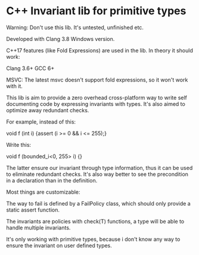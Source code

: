# C++ Invariant lib for primitive types
Warning: Don't use this lib. It's untested, unfinished etc.

Developed with Clang 3.8 Windows version.

C++17 features (like Fold Expressions) are used in the lib. In theory it should work:

Clang 3.6+
GCC 6+

MSVC: The latest msvc doesn't support fold expressions, so it won't work with it.

This lib is aim to provide a zero overhead cross-platform way to write self documenting code by expressing invariants with types. It's also aimed to optimize away redundant checks.

For example, instead of this:

 void f (int i) {assert (i >= 0 && i <= 255);}
 
Write this:

 void f (bounded_i<0, 255> i) {}
 
The latter ensure our invariant through type information, thus it can be used to eliminate redundant checks.
It's also way better to see the precondition in a declaration than in the definition.

Most things are customizable:

The way to fail is defined by a FailPolicy class, which should only provide a static assert function.

The invariants are policies with check(T) functions, a type will be able to handle multiple invariants.

It's only working with primitive types, because i don't know any way to ensure the invariant on user defined types.
